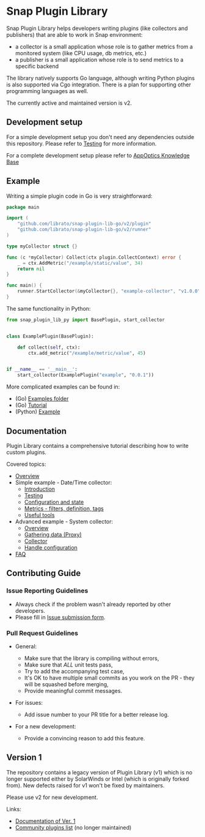 # Snap Plugin Library

Snap Plugin Library helps developers writing plugins (like collectors and publishers) that are able to work in Snap environment:
* a collector is a small application whose role is to gather metrics from a monitored system (like CPU usage, db metrics, etc.)
* a publisher is a small application whose role is to send metrics to a specific backend 

The library natively supports Go language, although writing Python plugins is also supported via Cgo integration. There is a plan for supporting other programming languages as well.

The currently active and maintained version is v2.

## Development setup

For a simple development setup you don't need any dependencies outside this repository.
Please refer to  [Testing](/v2/tutorial/02-testing/README.md) for more information.

For a complete development setup please refer to [AppOptics Knowledge Base](https://documentation.solarwinds.com/en/Success_Center/appoptics/Content/kb/host_infrastructure/host_agent.htm)

## Example

Writing a simple plugin code in Go is very straightforward:

```go
package main

import (
    "github.com/librato/snap-plugin-lib-go/v2/plugin"
    "github.com/librato/snap-plugin-lib-go/v2/runner"
)

type myCollector struct {}

func (c *myCollector) Collect(ctx plugin.CollectContext) error {
    _ = ctx.AddMetric("/example/static/value", 34)
    return nil
}

func main() {
    runner.StartCollector(&myCollector{}, "example-collector", "v1.0.0")
}
```

The same functionality in Python:

```python
from snap_plugin_lib_py import BasePlugin, start_collector


class ExamplePlugin(BasePlugin):

    def collect(self, ctx):
        ctx.add_metric("/example/metric/value", 45)


if __name__ == '__main__':
    start_collector(ExamplePlugin("example", "0.0.1"))
```

More complicated examples can be found in:
* (Go) [Examples folder](examples/v2)
* (Go) [Tutorial](v2/tutorial/09-config/collector)
* (Python) [Example](v2/plugin-lib/snap-plugin-lib-example.py)

## Documentation

Plugin Library contains a comprehensive tutorial describing how to write custom plugins.

Covered topics:
- [Overview](/v2/README.md)
- Simple example - Date/Time collector:
  * [Introduction](/v2/tutorial/01-simple/README.md)
  * [Testing](/v2/tutorial/02-testing/README.md)
  * [Configuration and state](/v2/tutorial/03-concepts/README.md)
  * [Metrics - filters, definition, tags](/v2/tutorial/04-metrics/README.md)
  * [Useful tools](/v2/tutorial/05-tools/README.md)
- Advanced example - System collector:
  * [Overview](/v2/tutorial/06-overview/README.md)
  * [Gathering data (Proxy)](/v2/tutorial/07-proxy/README.md)
  * [Collector](/v2/tutorial/08-collector/README.md)
  * [Handle configuration](/v2/tutorial/09-config/README.md)
- [FAQ](/v2/tutorial/faq/README.md)

## Contributing Guide

### Issue Reporting Guidelines

* Always check if the problem wasn't already reported by other developers. 
* Please fill in [Issue submission form](https://github.com/librato/snap-plugin-lib-go/issues/new).

### Pull Request Guidelines

* General:
    * Make sure that the library is compiling without errors,
    * Make sure that *ALL* unit tests pass, 
    * Try to add the accompanying test case,
    * It's OK to have multiple small commits as you work on the PR - they will be squashed before merging,
    * Provide meaningful commit messages.

* For issues:
    * Add issue number to your PR title for a better release log.

* For a new development:
    * Provide a convincing reason to add this feature.

## Version 1

The repository contains a legacy version of Plugin Library (v1) which is no longer supported either by SolarWinds or Intel (which is originally forked from). New defects raised for v1 won't be fixed by maintainers.

Please use v2 for new development.

Links:
* [Documentation of Ver. 1](/v1/README.md)
* [Community plugins list](https://github.com/intelsdi-x/snap/blob/master/docs/PLUGIN_CATALOG.md) (no longer maintained)
